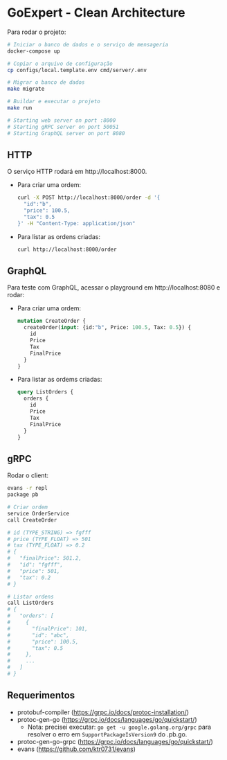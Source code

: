 # GoExpert - Clean Architecture

Para rodar o projeto:

```bash
# Iniciar o banco de dados e o serviço de mensageria
docker-compose up

# Copiar o arquivo de configuração
cp configs/local.template.env cmd/server/.env

# Migrar o banco de dados
make migrate

# Buildar e executar o projeto
make run

# Starting web server on port :8000
# Starting gRPC server on port 50051
# Starting GraphQL server on port 8080
```

## HTTP

O serviço HTTP rodará em http://localhost:8000.

- Para criar uma ordem:

  ```bash
  curl -X POST http://localhost:8000/order -d '{
    "id":"b",
    "price": 100.5,
    "tax": 0.5
  }' -H "Content-Type: application/json"
  ```

- Para listar as ordens criadas:

  ```bash
  curl http://localhost:8000/order
  ```

## GraphQL

Para teste com GraphQL, acessar o playground em http://localhost:8080 e rodar:

- Para criar uma ordem:

  ```graphql
  mutation CreateOrder {
    createOrder(input: {id:"b", Price: 100.5, Tax: 0.5}) {
      id
      Price
      Tax
      FinalPrice
    }
  }
  ```

- Para listar as ordems criadas:

  ```graphql
  query ListOrders {
    orders {
      id
      Price
      Tax
      FinalPrice
    }
  }
  ```

## gRPC

Rodar o client:

```bash
evans -r repl
package pb

# Criar ordem
service OrderService
call CreateOrder

# id (TYPE_STRING) => fgfff
# price (TYPE_FLOAT) => 501
# tax (TYPE_FLOAT) => 0.2
# {
#   "finalPrice": 501.2,
#   "id": "fgfff",
#   "price": 501,
#   "tax": 0.2
# }

# Listar ordens
call ListOrders
# {
#   "orders": [
#     {
#       "finalPrice": 101,
#       "id": "abc",
#       "price": 100.5,
#       "tax": 0.5
#     },
#     ...
#   ]
# }
```


## Requerimentos

- protobuf-compiler (https://grpc.io/docs/protoc-installation/)
- protoc-gen-go (https://grpc.io/docs/languages/go/quickstart/)
  - Nota: precisei executar: `go get -u google.golang.org/grpc` para resolver o erro em `SupportPackageIsVersion9` do .pb.go.
- protoc-gen-go-grpc (https://grpc.io/docs/languages/go/quickstart/)
- evans (https://github.com/ktr0731/evans)
